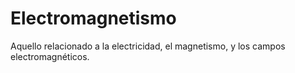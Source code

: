 # Electromagnetismo
Aquello relacionado a la electricidad, el magnetismo, y los campos electromagnéticos.